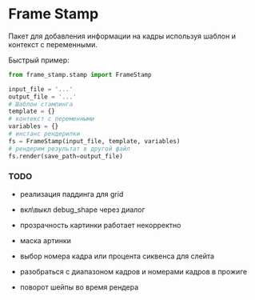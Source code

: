 # Frame Stamp

Пакет для добавления информации на кадры используя шаблон и контекст с переменными.


Быстрый пример:

```python
from frame_stamp.stamp import FrameStamp

input_file = '...'
output_file = '...'
# Шаблон стампинга
template = {}
# контекст с переменными
variables = {}
# инстанс рендерилки
fs = FrameStamp(input_file, template, variables)
# рендерим результат в другой файл
fs.render(save_path=output_file)
```


### TODO

- реализация паддинга для grid

- вкл\выкл debug_shape через диалог

- прозрачность картинки работает некорректно

- маска артинки

- выбор номера кадра или процента сиквенса для слейта

- разобраться с диапазоном кадров и номерами кадров в прожиге

- поворот шейпы во время рендера
